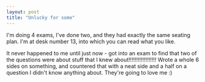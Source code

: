 ```yaml
---
layout: post
title: "Unlucky for some"
---
```

I'm doing 4 exams, I've done two, and they had exactly the same seating plan.
I'm at desk number 13, into which you can read what you like.

It never happened to me until just now - got into an exam to find that two of
the questions were about stuff that I knew about!!!!!!!!!!!!!!!!!! Wrote a
whole 6 sides on something, and countered that with a neat side and a half on
a question I didn't know anything about. They're going to love me :)

